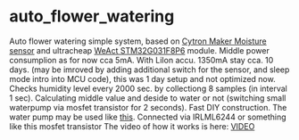 # auto_flower_watering
Auto flower watering simple system, based on [Cytron Maker Moisture sensor](https://www.cytron.io/p-maker-soil-moisture-sensor) and ultracheap [WeAct STM32G031F8P6](https://github.com/WeActStudio/WeActStudio.STM32G0xxC0xxCoreBoard/) module. Middle power consumplion as for now cca 5mA. With LiIon accu. 1350mA stay cca. 10 days. (may be imroved by adding additional switch for the sensor, and sleep mode intro into MCU code), this was 1 day setup and not optimized now.
Checks humidity level every 2000 sec. by collectiong 8 samples (in interval 1 sec). Calculating middle value and deside to water or not (switching small waterpump via mosfet transistor for 2 seconds).
Fast DIY construction. The water pump may be used like [this](https://soldered.com/product/mini-water-pump/). Connected via IRLML6244 or something like this mosfet transistor
The video of how it works is here: [VIDEO](https://youtube.com/shorts/iQrWdliZB8A?si=7inJVKsTHUqY_74Y)  
